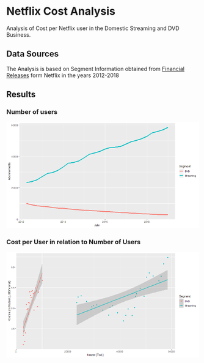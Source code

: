 # Netflix Cost Analysis
Analysis of Cost per Netflix user in the Domestic Streaming and DVD Business.

## Data Sources
The Analysis is based on Segment Information obtained from [Financial Releases](https://www.netflixinvestor.com/financials/quarterly-earnings/default.aspx) form Netflix in the years 2012-2018 

## Results
### Number of users
![Number of users](./Nutzerzahlen.png)

### Cost per User in relation to Number of Users
![Cost per User in relation to Number of Users](./Kosten.png)

